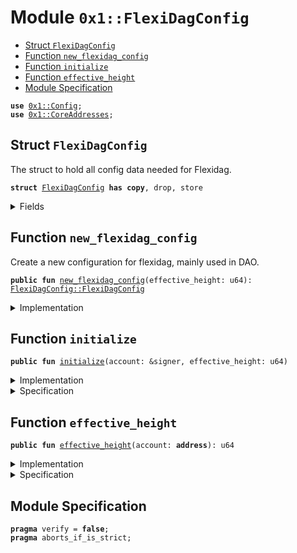 
<a name="0x1_FlexiDagConfig"></a>

# Module `0x1::FlexiDagConfig`



-  [Struct `FlexiDagConfig`](#0x1_FlexiDagConfig_FlexiDagConfig)
-  [Function `new_flexidag_config`](#0x1_FlexiDagConfig_new_flexidag_config)
-  [Function `initialize`](#0x1_FlexiDagConfig_initialize)
-  [Function `effective_height`](#0x1_FlexiDagConfig_effective_height)
-  [Module Specification](#@Module_Specification_0)


<pre><code><b>use</b> <a href="Config.md#0x1_Config">0x1::Config</a>;
<b>use</b> <a href="CoreAddresses.md#0x1_CoreAddresses">0x1::CoreAddresses</a>;
</code></pre>



<a name="0x1_FlexiDagConfig_FlexiDagConfig"></a>

## Struct `FlexiDagConfig`

The struct to hold all config data needed for Flexidag.


<pre><code><b>struct</b> <a href="FlexiDagConfig.md#0x1_FlexiDagConfig">FlexiDagConfig</a> <b>has</b> <b>copy</b>, drop, store
</code></pre>



<details>
<summary>Fields</summary>


<dl>
<dt>
<code>effective_height: u64</code>
</dt>
<dd>

</dd>
</dl>


</details>

<a name="0x1_FlexiDagConfig_new_flexidag_config"></a>

## Function `new_flexidag_config`

Create a new configuration for flexidag, mainly used in DAO.


<pre><code><b>public</b> <b>fun</b> <a href="FlexiDagConfig.md#0x1_FlexiDagConfig_new_flexidag_config">new_flexidag_config</a>(effective_height: u64): <a href="FlexiDagConfig.md#0x1_FlexiDagConfig_FlexiDagConfig">FlexiDagConfig::FlexiDagConfig</a>
</code></pre>



<details>
<summary>Implementation</summary>


<pre><code><b>public</b> <b>fun</b> <a href="FlexiDagConfig.md#0x1_FlexiDagConfig_new_flexidag_config">new_flexidag_config</a>(effective_height: u64): <a href="FlexiDagConfig.md#0x1_FlexiDagConfig">FlexiDagConfig</a> {
    <a href="FlexiDagConfig.md#0x1_FlexiDagConfig">FlexiDagConfig</a> {
        effective_height,
    }
}
</code></pre>



</details>

<a name="0x1_FlexiDagConfig_initialize"></a>

## Function `initialize`



<pre><code><b>public</b> <b>fun</b> <a href="FlexiDagConfig.md#0x1_FlexiDagConfig_initialize">initialize</a>(account: &signer, effective_height: u64)
</code></pre>



<details>
<summary>Implementation</summary>


<pre><code><b>public</b> <b>fun</b> <a href="FlexiDagConfig.md#0x1_FlexiDagConfig_initialize">initialize</a>(account: &signer, effective_height: u64) {
    <a href="CoreAddresses.md#0x1_CoreAddresses_assert_genesis_address">CoreAddresses::assert_genesis_address</a>(account);
    <a href="Config.md#0x1_Config_publish_new_config">Config::publish_new_config</a>&lt;<a href="FlexiDagConfig.md#0x1_FlexiDagConfig">FlexiDagConfig</a>&gt;(account, <a href="FlexiDagConfig.md#0x1_FlexiDagConfig_new_flexidag_config">new_flexidag_config</a>(effective_height))
}
</code></pre>



</details>

<details>
<summary>Specification</summary>



<pre><code><b>aborts_if</b> <a href="Signer.md#0x1_Signer_address_of">Signer::address_of</a>(account) != <a href="CoreAddresses.md#0x1_CoreAddresses_GENESIS_ADDRESS">CoreAddresses::GENESIS_ADDRESS</a>();
<b>aborts_if</b> <b>exists</b>&lt;<a href="Config.md#0x1_Config_Config">Config::Config</a>&lt;<a href="FlexiDagConfig.md#0x1_FlexiDagConfig">FlexiDagConfig</a>&gt;&gt;(<a href="Signer.md#0x1_Signer_address_of">Signer::address_of</a>(account));
<b>aborts_if</b>
    <b>exists</b>&lt;<a href="Config.md#0x1_Config_ModifyConfigCapabilityHolder">Config::ModifyConfigCapabilityHolder</a>&lt;<a href="FlexiDagConfig.md#0x1_FlexiDagConfig">FlexiDagConfig</a>&gt;&gt;(
        <a href="Signer.md#0x1_Signer_address_of">Signer::address_of</a>(account),
    );
<b>ensures</b> <b>exists</b>&lt;<a href="Config.md#0x1_Config_Config">Config::Config</a>&lt;<a href="FlexiDagConfig.md#0x1_FlexiDagConfig">FlexiDagConfig</a>&gt;&gt;(<a href="Signer.md#0x1_Signer_address_of">Signer::address_of</a>(account));
<b>ensures</b>
    <b>exists</b>&lt;<a href="Config.md#0x1_Config_ModifyConfigCapabilityHolder">Config::ModifyConfigCapabilityHolder</a>&lt;<a href="FlexiDagConfig.md#0x1_FlexiDagConfig">FlexiDagConfig</a>&gt;&gt;(
        <a href="Signer.md#0x1_Signer_address_of">Signer::address_of</a>(account),
    );
</code></pre>



</details>

<a name="0x1_FlexiDagConfig_effective_height"></a>

## Function `effective_height`



<pre><code><b>public</b> <b>fun</b> <a href="FlexiDagConfig.md#0x1_FlexiDagConfig_effective_height">effective_height</a>(account: <b>address</b>): u64
</code></pre>



<details>
<summary>Implementation</summary>


<pre><code><b>public</b> <b>fun</b> <a href="FlexiDagConfig.md#0x1_FlexiDagConfig_effective_height">effective_height</a>(account: <b>address</b>): u64 {
    <b>let</b> flexi_dag_config = <a href="Config.md#0x1_Config_get_by_address">Config::get_by_address</a>&lt;<a href="FlexiDagConfig.md#0x1_FlexiDagConfig">FlexiDagConfig</a>&gt;(account);
    flexi_dag_config.effective_height
}
</code></pre>



</details>

<details>
<summary>Specification</summary>



<pre><code><b>include</b> <a href="Config.md#0x1_Config_AbortsIfConfigNotExist">Config::AbortsIfConfigNotExist</a>&lt;<a href="FlexiDagConfig.md#0x1_FlexiDagConfig">FlexiDagConfig</a>&gt; { addr: account };
</code></pre>



</details>

<a name="@Module_Specification_0"></a>

## Module Specification



<pre><code><b>pragma</b> verify = <b>false</b>;
<b>pragma</b> aborts_if_is_strict;
</code></pre>
